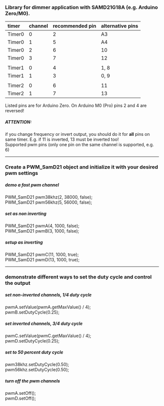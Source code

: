 ### Library for dimmer application with SAMD21G18A (e.g. Arduino Zero/M0).

|timer    | channel  | recommended pin | alternative pins |
|:--------|:---------|:----------------|:-----------------|
|	Timer0	|	0	|	2	|	A3	|
|	Timer0	|	1	|	5	|	A4	|
|	Timer0	|	2	|	6	|	10	|
|	Timer0	|	3	|	7	|	12	|
|	|	|	|
|	Timer1	|	0	|	4	|	1, 8	|
|	Timer1	|	1	|	3	|	0, 9	|
|	|	|	|
|	Timer2	|	0	|	6	|	11	|
|	Timer2	|	1	|	7	|	13	|

Listed pins are for Arduino Zero. On Arduino M0 (Pro) pins 2 and 4 are reversed!

##### ATTENTION:
if you change frequency or invert output, you should do it for **all** pins on same timer. E.g. if 11 is inverted, 13 must be inverted too!  
Supported pwm pins (only one pin on the same channel is supported, e.g. 6)  


************************************************************************************

### Create a PWM_SamD21 object and initialize it with your desired pwm settings <br/>

##### demo a fast pwm channel  
PWM_SamD21 pwm38khz(2, 38000, false);  
PWM_SamD21 pwm56khz(5, 56000, false);  

##### set as non inverting<br/>
PWM_SamD21 pwmA(4,  1000, false);  
PWM_SamD21 pwmB(3,  1000, false);  

##### setup as inverting  
PWM_SamD21 pwmC(11, 1000, true);  
PWM_SamD21 pwmD(13, 1000, true);  

************************************************************************************

### demonstrate different ways to set the duty cycle and control the output  

##### set non-inverted channels, 1/4 duty cycle
pwmA.setValue(pwmA.getMaxValue() / 4);  
pwmB.setDutyCycle(0.25);  

##### set inverted channels, 3/4 duty cycle
pwmC.setValue(pwmC.getMaxValue() / 4);  
pwmD.setDutyCycle(0.25);  

##### set to 50 percent duty cycle
pwm38khz.setDutyCycle(0.50);  
pwm56khz.setDutyCycle(0.50);  

##### turn off the pwm channels
pwmA.setOff();  
pwmD.setOff();




